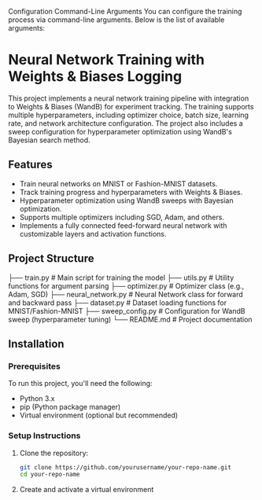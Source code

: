 Configuration
Command-Line Arguments
You can configure the training process via command-line arguments. Below is the list of available arguments:
# Neural Network Training with Weights & Biases Logging

This project implements a neural network training pipeline with integration to Weights & Biases (WandB) for experiment tracking. The training supports multiple hyperparameters, including optimizer choice, batch size, learning rate, and network architecture configuration. The project also includes a sweep configuration for hyperparameter optimization using WandB's Bayesian search method.

## Features
- Train neural networks on MNIST or Fashion-MNIST datasets.
- Track training progress and hyperparameters with Weights & Biases.
- Hyperparameter optimization using WandB sweeps with Bayesian optimization.
- Supports multiple optimizers including SGD, Adam, and others.
- Implements a fully connected feed-forward neural network with customizable layers and activation functions.

## Project Structure
├── train.py # Main script for training the model ├── utils.py # Utility functions for argument parsing ├── optimizer.py # Optimizer class (e.g., Adam, SGD) ├── neural_network.py # Neural Network class for forward and backward pass ├── dataset.py # Dataset loading functions for MNIST/Fashion-MNIST ├── sweep_config.py # Configuration for WandB sweep (hyperparameter tuning) └── README.md # Project documentation


## Installation

### Prerequisites

To run this project, you'll need the following:

- Python 3.x
- pip (Python package manager)
- Virtual environment (optional but recommended)

### Setup Instructions

1. Clone the repository:
   ```bash
   git clone https://github.com/yourusername/your-repo-name.git
   cd your-repo-name
2. Create and activate a virtual environment
